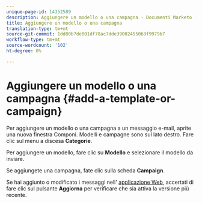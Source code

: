 ```yaml
---
unique-page-id: 14352589
description: Aggiungere un modello o una campagna - Documenti Marketo - Documentazione prodotto
title: Aggiungere un modello o una campagna
translation-type: tm+mt
source-git-commit: 1dd80b7de801df78ac7dde39002455063f9979b7
workflow-type: tm+mt
source-wordcount: '102'
ht-degree: 0%

---
```



# Aggiungere un modello o una campagna {#add-a-template-or-campaign}

Per aggiungere un modello o una campagna a un messaggio e-mail, aprite una nuova finestra Componi. Modelli e campagne sono sul lato destro. Fare clic sul menu a discesa **Categorie**.

Per aggiungere un modello, fare clic su **Modello** e selezionare il modello da inviare.

Se aggiungete una campagna, fate clic sulla scheda **Campaign**.

Se hai aggiunto o modificato i messaggi nell&#39; [applicazione Web](https://toutapp.com/login), accertati di fare clic sul pulsante **Aggiorna** per verificare che sia attiva la versione più recente.
